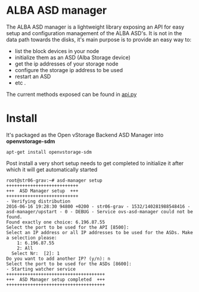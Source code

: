 # ALBA ASD manager
The ALBA ASD manager is a lightweight library exposing an API for easy setup and configuration management of the ALBA ASD's. It is not in the data path towards the disks, it's main purpose is to provide an easy way to:
* list the block devices in your node
* initialize them as an ASD (Alba Storage device)
* get the ip addresses of your storage node
* configure the storage ip address to be used
* restart an ASD
* etc .

The current methods exposed can be found in [api.py](source/app/api.py)

# Install
It's packaged as the Open vStorage Backend ASD Manager into **openvstorage-sdm**

    apt-get install openvstorage-sdm

Post install a very short setup needs to get completed to initialize it after which it will get automatically started

```
root@str06-grav:~# asd-manager setup
+++++++++++++++++++++++++++
+++  ASD Manager setup  +++
+++++++++++++++++++++++++++
- Verifying distribution
2016-06-16 19:28:30 94800 +0200 - str06-grav - 1532/140281988548416 - asd-manager/upstart - 0 - DEBUG - Service ovs-asd-manager could not be found.
Found exactly one choice: 6.196.87.55
Select the port to be used for the API [8500]: 
Select an IP address or all IP addresses to be used for the ASDs. Make a selection please: 
    1: 6.196.87.55
    2: All
  Select Nr:  [2]: 1
Do you want to add another IP? (y/n): n
Select the port to be used for the ASDs [8600]: 
- Starting watcher service
+++++++++++++++++++++++++++++++++++++
+++  ASD Manager setup completed  +++
+++++++++++++++++++++++++++++++++++++
```
